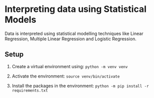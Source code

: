 # Interpreting data using Statistical Models

Data is interpreted using statistical modelling techniques like Linear Regression, Multiple Linear Regression and Logistic Regression.

## Setup

1. Create a virtual environment using: `python -m venv venv`

2. Activate the environment: `source venv/bin/activate`

3. Install the packages in the environment: `python -m pip install -r requirements.txt`
